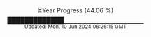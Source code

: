 <p align="center">
⏳Year Progress (44.06 %) <br>
█████████████▁▁▁▁▁▁▁▁▁▁▁▁▁▁▁▁▁ <br>
<sub>Updated: Mon, 10 Jun 2024 06:26:15 GMT</sub>
</p>

